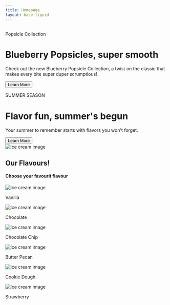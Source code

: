```yaml
---
title: Homepage
layout: base.liquid
---
```


<div class="w-full px-4 py-3 introduce_wrapper">
        <div class="max-w-[1240px] mx-auto grid md:grid-cols-2 container1">
            <img class="w-[500px] mx-auto" src="../../img/ice-cream15.jpg" alt="">
            <div class="introduce_container flex flex-col justify-center">
                <p class="introduce_p">Popsicle Collection</p>
                <h1 class="introduce_h1">Blueberry Popsicles, super smooth</h1>
                <p class="introduce_p2">Check out the new Blueberry Popsicle Collection, a twist on the classic that makes every bite super duper scrumptious!</p>
                <button class="button introduce_button">Learn More</button>
            </div>
        </div>
        <div class="max-w-[1240px] mx-auto grid md:grid-cols-2 container2">
            <div class="introduce_container flex flex-col justify-center ">
                <p class="introduce_p">SUMMER SEASON</p>
                <h1 class="introduce_h1">Flavor fun, summer's begun</h1>
                <p>Your summer to remember starts with flavors you won't forget.</p>
                <button class="button introduce_button">Learn More</button>
            </div>
            <img class="w-[500px] mx-auto container2_image" src="../../img/image2.jpg" alt="ice cream image">
        </div>
        </div>
<section class="home_container">
    <h1>Our Flavours!</h1>
    <h4>Choose your favourit flavour</h4>
    <div class="home_container_wrapper">
            <div class="container_content">
            <div class="card">
                <img src="../../img/ice-cream3.jpg" class="card-img-top" alt="Ice cream image">
                <div class="card-body">
                  <p class="card-text">Vanilla</p>
                </div>
              </div>
              <div class="card">
                <img src="../../img/ice-cream4.jpg" class="card-img-top" alt="Ice cream image">
                <div class="card-body">
                  <p class="card-text">Chocolate</p>
                </div>
              </div>
              <div class="card" >
                <img src="../../img/ice-cream5.jpg" class="card-img-top" alt="Ice cream image">
                <div class="card-body">
                  <p class="card-text">Chocolate Chip</p>
                </div>
              </div>
              <div class="card" >
                <img src="../../img/ice-cream6.jpg" class="card-img-top" alt="Ice cream image">
                <div class="card-body">
                  <p class="card-text">Butter Pecan</p>
                </div>
              </div>
              <div class="card" >
                <img src="../../img/ice-cream7.jpg" class="card-img-top" alt="Ice cream image">
                <div class="card-body">
                  <p class="card-text">Cookie Dough</p>
                </div>
              </div>
              <div class="card" >
                <img src="../../img/ice-cream8.jpg" class="card-img-top" alt="Ice cream image">
                <div class="card-body">
                  <p class="card-text">Strawberry</p>
                </div>
              </div>
            </div>
    </div>